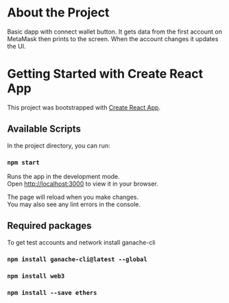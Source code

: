 # About the Project

Basic dapp with connect wallet button. It gets data from the first account on MetaMask then prints to the screen. When the account changes it updates the UI.

# Getting Started with Create React App

This project was bootstrapped with [Create React App](https://github.com/facebook/create-react-app).

## Available Scripts

In the project directory, you can run:

### `npm start`

Runs the app in the development mode.\
Open [http://localhost:3000](http://localhost:3000) to view it in your browser.

The page will reload when you make changes.\
You may also see any lint errors in the console.

## Required packages

To get test accounts and network install ganache-cli
### `npm install ganache-cli@latest --global`

### `npm install web3`

### `npm install --save ethers`

